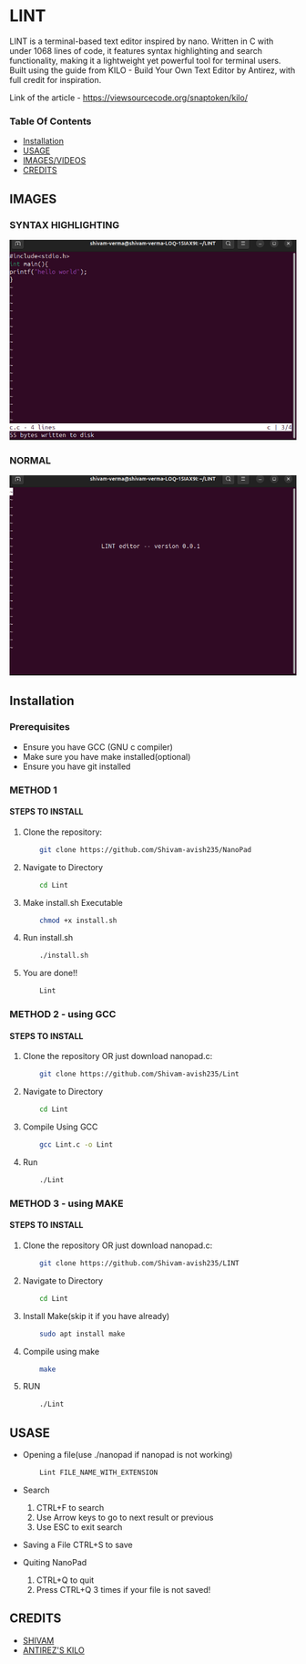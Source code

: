 # LINT 
LINT is a terminal-based text editor inspired by nano. Written in C with under 1068 lines of code, it features syntax highlighting and search functionality, making it a lightweight yet powerful tool for terminal users. Built using the guide from KILO - Build Your Own Text Editor by Antirez, with full credit for inspiration.

Link of the article - https://viewsourcecode.org/snaptoken/kilo/

### Table Of Contents
- [Installation](#installation)
- [USAGE](#usase)
- [IMAGES/VIDEOS](#IMAGES)
- [CREDITS](#credits)

## IMAGES
### SYNTAX HIGHLIGHTING
![MAIN EDITOR](https://github.com/Shivam-avish235/LINT---Lightweight-and-Intuitive-Text-Editor/blob/main/highlight_text.png)
### NORMAL
![SYNTAX](https://github.com/Shivam-avish235/LINT---Lightweight-and-Intuitive-Text-Editor/blob/main/normal.png)

## Installation

### Prerequisites
- Ensure you have GCC (GNU c compiler)
- Make sure you have make installed(optional)
- Ensure you have git installed

### METHOD 1
#### STEPS TO INSTALL
1. Clone the repository:
    ```bash
        git clone https://github.com/Shivam-avish235/NanoPad
2. Navigate to Directory 
    ```bash
        cd Lint
3. Make install.sh Executable
    ```bash
        chmod +x install.sh
4. Run install.sh
    ```bash
        ./install.sh
5. You are done!!
    ```bash
        Lint

### METHOD 2 - using GCC
#### STEPS TO INSTALL

1. Clone the repository OR just download nanopad.c:
    ```bash
        git clone https://github.com/Shivam-avish235/Lint
2. Navigate to Directory
    ```bash
        cd Lint
3. Compile Using GCC
    ```bash
        gcc Lint.c -o Lint
4. Run
    ```bash
        ./Lint

### METHOD 3 - using MAKE
#### STEPS TO INSTALL
1. Clone the repository OR just download nanopad.c:
    ```bash
        git clone https://github.com/Shivam-avish235/LINT
2. Navigate to Directory
    ```bash
        cd Lint
3. Install Make(skip it if you have already)
    ```bash
        sudo apt install make
4. Compile using make
    ```bash
        make
5. RUN
    ```bash
        ./Lint
    

## USASE
- Opening a file(use ./nanopad if nanopad is not working)
    ```bash
        Lint FILE_NAME_WITH_EXTENSION

- Search
    1. CTRL+F to search
    2. Use Arrow keys to go to next result or previous
    3. Use ESC to exit search

- Saving a File
    CTRL+S to save

- Quiting NanoPad
    1. CTRL+Q to quit
    2. Press CTRL+Q 3 times if your file is not saved!
       
## CREDITS

- [SHIVAM](https://github.com/Shivam-avish235)
- [ANTIREZ'S KILO](https://viewsourcecode.org/snaptoken/kilo/) 

